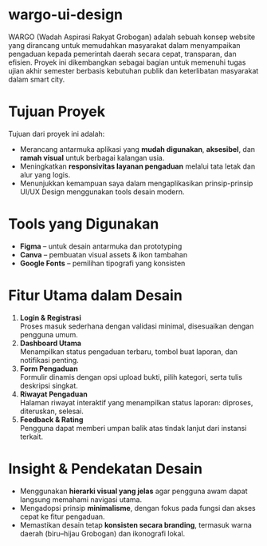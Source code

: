 # wargo-ui-design
WARGO (Wadah Aspirasi Rakyat Grobogan) adalah sebuah konsep website yang dirancang untuk memudahkan masyarakat dalam menyampaikan pengaduan kepada pemerintah daerah secara cepat, transparan, dan efisien. Proyek ini dikembangkan sebagai bagian untuk memenuhi tugas ujian akhir semester berbasis kebutuhan publik dan keterlibatan masyarakat dalam smart city.

# Tujuan Proyek
Tujuan dari proyek ini adalah:
- Merancang antarmuka aplikasi yang **mudah digunakan**, **aksesibel**, dan **ramah visual** untuk berbagai kalangan usia.
- Meningkatkan **responsivitas layanan pengaduan** melalui tata letak dan alur yang logis.
- Menunjukkan kemampuan saya dalam mengaplikasikan prinsip-prinsip UI/UX Design menggunakan tools desain modern.

# Tools yang Digunakan
- **Figma** – untuk desain antarmuka dan prototyping
- **Canva** – pembuatan visual assets & ikon tambahan
- **Google Fonts** – pemilihan tipografi yang konsisten

# Fitur Utama dalam Desain
1. **Login & Registrasi**  
   Proses masuk sederhana dengan validasi minimal, disesuaikan dengan pengguna umum.
2. **Dashboard Utama**  
   Menampilkan status pengaduan terbaru, tombol buat laporan, dan notifikasi penting.
3. **Form Pengaduan**  
   Formulir dinamis dengan opsi upload bukti, pilih kategori, serta tulis deskripsi singkat.
4. **Riwayat Pengaduan**  
   Halaman riwayat interaktif yang menampilkan status laporan: diproses, diteruskan, selesai.
5. **Feedback & Rating**  
   Pengguna dapat memberi umpan balik atas tindak lanjut dari instansi terkait.

# Insight & Pendekatan Desain
- Menggunakan **hierarki visual yang jelas** agar pengguna awam dapat langsung memahami navigasi utama.
- Mengadopsi prinsip **minimalisme**, dengan fokus pada fungsi dan akses cepat ke fitur pengaduan.
- Memastikan desain tetap **konsisten secara branding**, termasuk warna daerah (biru–hijau Grobogan) dan ikonografi lokal.
